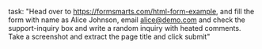 task:
	"Head over to https://formsmarts.com/html-form-example, and fill the form with name as Alice Johnson, email alice@demo.com and check the support-inquiry box and write a random inquiry with heated comments. Take a screenshot and extract the page title and click submit"